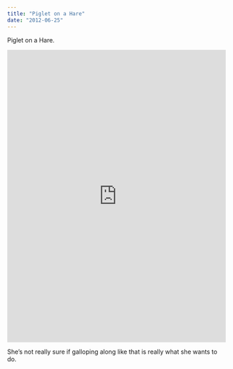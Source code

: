 ```yaml
---
title: "Piglet on a Hare"
date: "2012-06-25"
---
```


Piglet on a Hare.

<div style="padding:133.33% 0 0 0;position:relative;"><iframe src="https://player.vimeo.com/video/993498469?badge=0&amp;autopause=0&amp;player_id=0&amp;app_id=58479" frameborder="0" allow="autoplay; fullscreen; picture-in-picture; clipboard-write" style="position:absolute;top:0;left:0;width:100%;height:100%;" title="tumblr_m64736KUSP1r16syi_r1"></iframe></div><script src="https://player.vimeo.com/api/player.js"></script>

She’s not really sure if galloping along like that is really what she wants to do.
